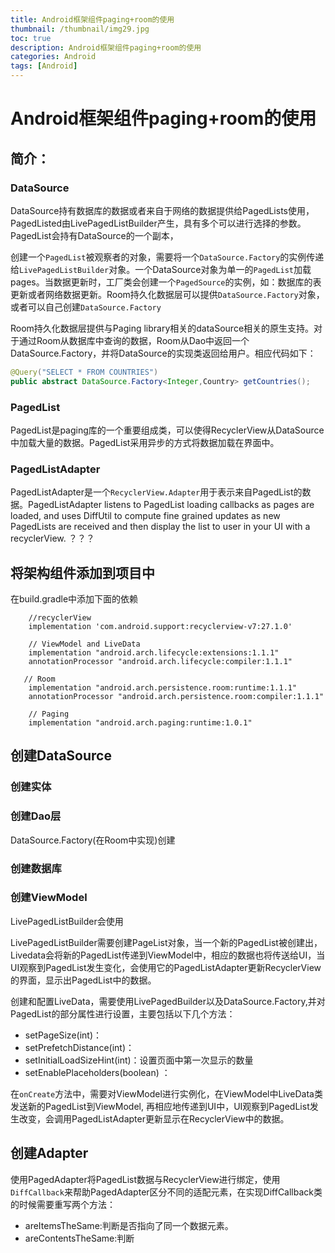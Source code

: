 ```yaml
---
title: Android框架组件paging+room的使用
thumbnail: /thumbnail/img29.jpg
toc: true
description: Android框架组件paging+room的使用
categories: Android
tags: [Android]
---
```


# Android框架组件paging+room的使用

## 简介：

### DataSource

DataSource持有数据库的数据或者来自于网络的数据提供给PagedLists使用，PagedListed由LivePagedListBuilder产生，具有多个可以进行选择的参数。PagedList会持有DataSource的一个副本，
<!--more-->

创建一个`PagedList`被观察者的对象，需要将一个`DataSource.Factory`的实例传递给`LivePagedListBuilder`对象。一个DataSource对象为单一的`PagedList`加载pages。当数据更新时，工厂类会创建一个`PagedSource`的实例，如：数据库的表更新或者网络数据更新。Room持久化数据层可以提供`DataSource.Factory`对象，或者可以自己创建`DataSource.Factory`

Room持久化数据层提供与Paging library相关的dataSource相关的原生支持。对于通过Room从数据库中查询的数据，Room从Dao中返回一个DataSource.Factory，并将DataSource的实现类返回给用户。相应代码如下：

```java
@Query("SELECT * FROM COUNTRIES")
public abstract DataSource.Factory<Integer,Country> getCountries();
```

### PagedList

PagedList是paging库的一个重要组成类，可以使得RecyclerView从DataSource中加载大量的数据。PagedList采用异步的方式将数据加载在界面中。

### PagedListAdapter

PagedListAdapter是一个`RecyclerView.Adapter`用于表示来自PagedList的数据。PagedListAdapter listens to PagedList loading callbacks as pages are loaded, and uses DiffUtil to compute fine grained updates as new PagedLists are received and then display the list to user in your UI with a recyclerView. ？？？

## 将架构组件添加到项目中

在build.gradle中添加下面的依赖

```markup
    //recyclerView
    implementation 'com.android.support:recyclerview-v7:27.1.0'

    // ViewModel and LiveData
    implementation "android.arch.lifecycle:extensions:1.1.1"
    annotationProcessor "android.arch.lifecycle:compiler:1.1.1"

   // Room
    implementation "android.arch.persistence.room:runtime:1.1.1"
    annotationProcessor "android.arch.persistence.room:compiler:1.1.1"

    // Paging
    implementation "android.arch.paging:runtime:1.0.1"
```

## 创建DataSource

### 创建实体

### 创建Dao层

DataSource.Factory\(在Room中实现\)创建

### 创建数据库

### 创建ViewModel

LivePagedListBuilder会使用

LivePagedListBuilder需要创建PageList对象，当一个新的PagedList被创建出，Livedata会将新的PagedList传递到ViewModel中，相应的数据也将传送给UI，当UI观察到PagedList发生变化，会使用它的PagedListAdapter更新RecyclerView的界面，显示出PagedList中的数据。

创建和配置LiveData，需要使用LivePagedBuilder以及DataSource.Factory,并对PagedList的部分属性进行设置，主要包括以下几个方法：

* setPageSize\(int\)：
* setPrefetchDistance\(int\)：
* setInitialLoadSizeHint\(int\)：设置页面中第一次显示的数量
* setEnablePlaceholders\(boolean\) ：

在`onCreate`方法中，需要对ViewModel进行实例化，在ViewModel中LiveData类发送新的PagedList到ViewModel, 再相应地传递到UI中，UI观察到PagedList发生改变，会调用PagedListAdapter更新显示在RecyclerView中的数据。

## 创建Adapter

使用PagedAdapter将PagedList数据与RecyclerView进行绑定，使用`DiffCallback`来帮助PagedAdapter区分不同的适配元素，在实现DiffCallback类的时候需要重写两个方法：

* areItemsTheSame:判断是否指向了同一个数据元素。
* areContentsTheSame:判断

